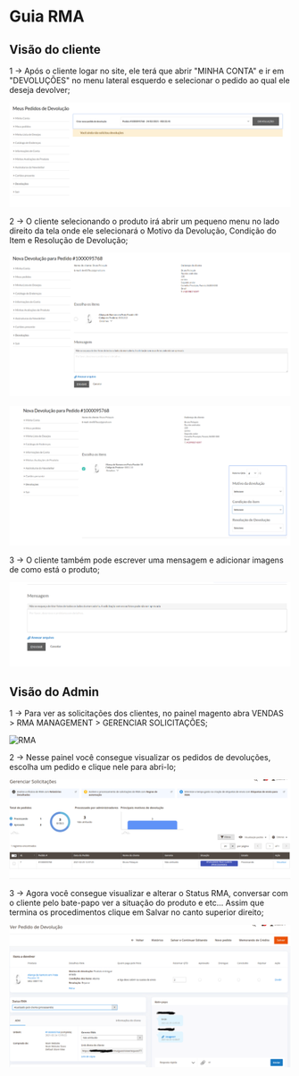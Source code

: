 # Guia RMA

## Visão do cliente

1 -> Após o cliente logar no site, ele terá que abrir "MINHA CONTA" e ir em "DEVOLUÇÕES" no menu lateral esquerdo e selecionar o pedido ao qual ele deseja devolver;

![RMA](https://github.com/Buzz-Dev-Web/Tutoriais/blob/master/Magento_2/27%20-%20Guia%20RMA/images/imagem1.png)

2 -> O cliente selecionando o produto irá abrir um pequeno menu no lado direito da tela onde ele selecionará o Motivo da Devolução, Condição do Item e Resolução de Devolução;

![RMA](https://github.com/Buzz-Dev-Web/Tutoriais/blob/master/Magento_2/27%20-%20Guia%20RMA/images/imagem2.png)

![RMA](https://github.com/Buzz-Dev-Web/Tutoriais/blob/master/Magento_2/27%20-%20Guia%20RMA/images/imagem3.png)

3 -> O cliente também pode escrever uma mensagem e adicionar imagens de como está o produto;

![RMA](https://github.com/Buzz-Dev-Web/Tutoriais/blob/master/Magento_2/27%20-%20Guia%20RMA/images/imagem4.png)

## Visão do Admin

1 -> Para ver as solicitações dos clientes, no painel magento abra VENDAS > RMA MANAGEMENT > GERENCIAR SOLICITAÇÕES;

![RMA](imagem5https://github.com/Buzz-Dev-Web/Tutoriais/blob/master/Magento_2/27%20-%20Guia%20RMA/images/imagem5.png)

2 -> Nesse painel você consegue visualizar os pedidos de devoluções, escolha um pedido e clique nele para abri-lo;

![RMA](https://github.com/Buzz-Dev-Web/Tutoriais/blob/master/Magento_2/27%20-%20Guia%20RMA/images/imagem6.png)

3 -> Agora você consegue visualizar e alterar o Status RMA, conversar com o cliente pelo bate-papo ver a situação do produto e etc... Assim que termina os procedimentos clique em Salvar no canto superior direito;

![RMA](https://github.com/Buzz-Dev-Web/Tutoriais/blob/master/Magento_2/27%20-%20Guia%20RMA/images/imagem7.png)